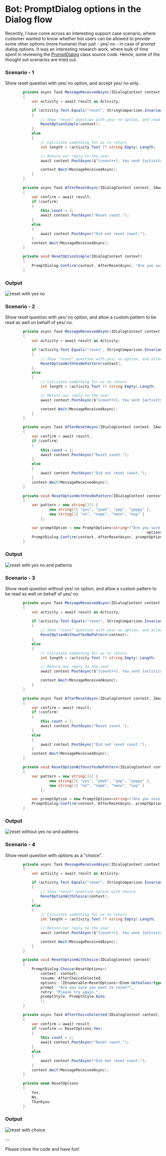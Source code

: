 
# Bot: PromptDialog options in the Dialog flow
Recently, I have come across an interesting support case scenario, where customer wanted to know whether bot users can be allowed to provide some other options (more humane) than just - yes/ no - in case of prompt dialog options. It was an interesting research work, where bulk of time spent in reviewing the [PromptDialog](https://github.com/Microsoft/BotBuilder/blob/master/CSharp/Library/Microsoft.Bot.Builder/Dialogs/PromptDialog.cs) class source code. Hence, some of the thought out scenarios are tried out.

### Scenario - 1
Show reset question with yes/ no option, and accept yes/ no only.

````C#
        private async Task MessageReceivedAsync(IDialogContext context, IAwaitable<object> result)
        {
            var activity = await result as Activity;

            if (activity.Text.Equals("reset", StringComparison.InvariantCultureIgnoreCase))
            {
                // Show "reset" question with yes/ no option, and read yes/ no only
                ResetOptionSimple(context);
            }
            else
            {
                // Calculate something for us to return
                int length = (activity.Text ?? string.Empty).Length;

                // Return our reply to the user
                await context.PostAsync($"{count++}. You sent {activity.Text} which was {length} characters");

                context.Wait(MessageReceivedAsync);
            }                        
        }

        private async Task AfterResetAsync(IDialogContext context, IAwaitable<bool> result)
        {
            var confirm = await result;
            if (confirm)
            {
                this.count = 1;
                await context.PostAsync("Reset count."); 
            }
            else
            {
                await context.PostAsync("Did not reset count.");
            }
            context.Wait(MessageReceivedAsync);
        }

        private void ResetOptionSimple(IDialogContext context)
        {
            PromptDialog.Confirm(context, AfterResetAsync, "Are you sure you want to reset?", promptStyle: PromptStyle.Auto);
        }
 ````
 
### Output

![reset with yes no](Images/resetyesnoimage.png) 
 
 
### Scenario - 2
Show reset question with yes/ no option, and allow a custom pattern to be read as well on behalf of yes/ no.

````C#
        private async Task MessageReceivedAsync(IDialogContext context, IAwaitable<object> result)
        {
            var activity = await result as Activity;

            if (activity.Text.Equals("reset", StringComparison.InvariantCultureIgnoreCase))
            {
                // Show "reset" question with yes/ no option, and allow pattern to read
                ResetOptionWithYesNoPattern(context);
            }
            else
            {
                // Calculate something for us to return
                int length = (activity.Text ?? string.Empty).Length;

                // Return our reply to the user
                await context.PostAsync($"{count++}. You sent {activity.Text} which was {length} characters");

                context.Wait(MessageReceivedAsync);
            }                        
        }

        private async Task AfterResetAsync(IDialogContext context, IAwaitable<bool> result)
        {
            var confirm = await result;
            if (confirm)
            {
                this.count = 1;
                await context.PostAsync("Reset count.");
            }
            else
            {
                await context.PostAsync("Did not reset count.");
            }
            context.Wait(MessageReceivedAsync);
        }

        private void ResetOptionWithYesNoPattern(IDialogContext context)
        {
            var pattern = new string[][] {
                    new string[]{ "yes", "yeah", "yep", "yeppy" },
                    new string[]{ "no", "nope", "nono", "nop" }
                };

            var promptOption = new PromptOptions<string>("Are you sure you want to reset?", null, null,
                                                                options: PromptConfirm.Options, promptStyler: new PromptStyler(promptStyle: PromptStyle.Auto));
            PromptDialog.Confirm(context, AfterResetAsync, promptOption, pattern);
        }
````

### Output

![reset with yes no and patterns](Images/resetyesnopattern.png) 


### Scenario - 3
Show reset question without yes/ no option, and allow a custom pattern to be read as well on behalf of yes/ no.

````C#
        private async Task MessageReceivedAsync(IDialogContext context, IAwaitable<object> result)
        {
            var activity = await result as Activity;

            if (activity.Text.Equals("reset", StringComparison.InvariantCultureIgnoreCase))
            {
                // Show "reset" question with yes/ no option, and allow pattern to read
                ResetOptionWithoutYesNoPattern(context);
            }
            else
            {
                // Calculate something for us to return
                int length = (activity.Text ?? string.Empty).Length;

                // Return our reply to the user
                await context.PostAsync($"{count++}. You sent {activity.Text} which was {length} characters");

                context.Wait(MessageReceivedAsync);
            }                        
        }

        private async Task AfterResetAsync(IDialogContext context, IAwaitable<bool> result)
        {
            var confirm = await result;
            if (confirm)
            {
                this.count = 1;
                await context.PostAsync("Reset count.");
            }
            else
            {
                await context.PostAsync("Did not reset count.");
            }
            context.Wait(MessageReceivedAsync);
        }

        private void ResetOptionWithoutYesNoPattern(IDialogContext context)
        {
            var pattern = new string[][] {
                    new string[]{ "yes", "yeah", "yep", "yeppy" },
                    new string[]{ "no", "nope", "nono", "nop" }
                };

            var promptOption = new PromptOptions<string>("Are you sure you want to reset?");
            PromptDialog.Confirm(context, AfterResetAsync, promptOption, pattern);
        }
````

### Output

![reset without yes no and patterns](Images/resetwithoutyesnopattern.png) 


### Scenario - 4
Show reset question with options as a "choice".

````C#
        private async Task MessageReceivedAsync(IDialogContext context, IAwaitable<object> result)
        {
            var activity = await result as Activity;

            if (activity.Text.Equals("reset", StringComparison.InvariantCultureIgnoreCase))
            {                
                // Show "reset" question option with choice
                ResetOptionWithChoice(context);
            }
            else
            {
                // Calculate something for us to return
                int length = (activity.Text ?? string.Empty).Length;

                // Return our reply to the user
                await context.PostAsync($"{count++}. You sent {activity.Text} which was {length} characters");

                context.Wait(MessageReceivedAsync);
            }                        
        }

        private void ResetOptionWithChoice(IDialogContext context)
        {
            PromptDialog.Choice<ResetOptions>(
                context: context,                
                resume: AfterChoiceSelected,
                options: (IEnumerable<ResetOptions>)Enum.GetValues(typeof(ResetOptions)),
                prompt: "Are you sure you want to reset?",
                retry: "Please try again.",
                promptStyle: PromptStyle.Auto
                );
        }

        private async Task AfterChoiceSelected(IDialogContext context, IAwaitable<ResetOptions> result)
        {
            var confirm = await result;
            if (confirm == ResetOptions.Yes)
            {
                this.count = 1;
                await context.PostAsync("Reset count.");
            }
            else
            {
                await context.PostAsync("Did not reset count.");
            }
            context.Wait(MessageReceivedAsync);
        }

        private enum ResetOptions
        {
            Yes,
            No,
            Thankyou
        }
````

### Output

![reset with choice](Images/resetwithchoice.png) 


--


Please clone the code and have fun!

 
 
 
 


